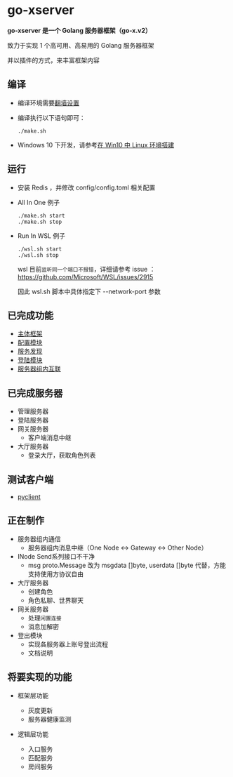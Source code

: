 # go-xserver

**go-xserver 是一个 Golang 服务器框架（go-x.v2）**

致力于实现 1 个高可用、高易用的 Golang 服务器框架

并以插件的方式，来丰富框架内容

## 编译

- 编译环境需要[翻墙设置](doc/编译-翻墙设置.md)

- 编译执行以下语句即可：

  ```shell
  ./make.sh
  ```

- Windows 10 下开发，请参考[在 Win10 中 Linux 环境搭建](doc/编译-在Win10中Linux环境搭建.md)


## 运行

- 安装 Redis ，并修改 config/config.toml 相关配置

- All In One 例子
  ```shell
  ./make.sh start
  ./make.sh stop
  ```

- Run In WSL 例子
  ```shell
  ./wsl.sh start
  ./wsl.sh stop
  ```

   wsl 目前`监听同一个端口不报错`，详细请参考 issue ： https://github.com/Microsoft/WSL/issues/2915

   因此 wsl.sh 脚本中具体指定下 --network-port 参数



## 已完成功能

- [主体框架](doc/规范-代码框架.md)
- [配置模块](doc/规范-配置文件.md)
- [服务发现](doc/框架层功能-服务发现.md)
- [登陆模块](doc/框架层功能-登陆模块.md)
- [服务器组内互联](doc/规范-服务器架构.md)

## 已完成服务器

- 管理服务器
- 登陆服务器
- 网关服务器
  - 客户端消息中继
- 大厅服务器
  - 登录大厅，获取角色列表

## 测试客户端

- [pyclient](https://github.com/fananchong/go-xclient/tree/master/pyclient)

## 正在制作

- 服务器组内通信
  - 服务器组内消息中继（One Node <-> Gateway <-> Other Node）
- INode Send系列接口不干净
  - msg proto.Message 改为 msgdata []byte, userdata []byte 代替，方能支持使用方协议自由
- 大厅服务器
  - 创建角色
  - 角色私聊、世界聊天
- 网关服务器
  - 处理`闲置连接`
  - 消息加解密
- 登出模块
  - 实现各服务器上账号登出流程
  - 文档说明

## 将要实现的功能

- 框架层功能
    - 灰度更新
    - 服务器健康监测


- 逻辑层功能
    - 入口服务
    - 匹配服务
    - 房间服务
